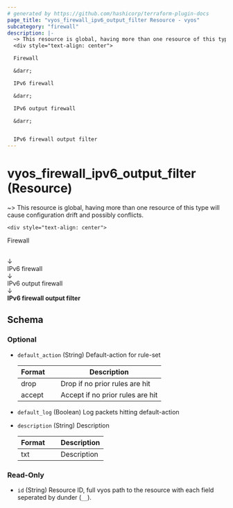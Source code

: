 ```yaml
---
# generated by https://github.com/hashicorp/terraform-plugin-docs
page_title: "vyos_firewall_ipv6_output_filter Resource - vyos"
subcategory: "firewall"
description: |-
  ~> This resource is global, having more than one resource of this type will cause configuration drift and possibly conflicts.
  <div style="text-align: center">

  Firewall

  &darr;

  IPv6 firewall

  &darr;

  IPv6 output firewall

  &darr;


  IPv6 firewall output filter
---
```


# vyos_firewall_ipv6_output_filter (Resource)

~> This resource is global, having more than one resource of this type will cause configuration drift and possibly conflicts.

	<div style="text-align: center">
Firewall

<br>
&darr;
<br>
IPv6 firewall

<br>
&darr;
<br>
IPv6 output firewall

<br>
&darr;
<br>
<b>
IPv6 firewall output filter
</b>
</div>



<!-- schema generated by tfplugindocs -->
## Schema

### Optional

- `default_action` (String) Default-action for rule-set

    |  Format &emsp; | Description  |
    |----------|---------------|
    |  drop  &emsp; |  Drop if no prior rules are hit  |
    |  accept  &emsp; |  Accept if no prior rules are hit  |
- `default_log` (Boolean) Log packets hitting default-action
- `description` (String) Description

    |  Format &emsp; | Description  |
    |----------|---------------|
    |  txt  &emsp; |  Description  |

### Read-Only

- `id` (String) Resource ID, full vyos path to the resource with each field seperated by dunder (`__`).
